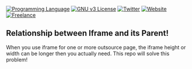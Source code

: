 [![Programming Language](https://img.shields.io/badge/lang-HTML/JAVSCRİPT-green.svg?style=flat)](#)
[![GNU v3 License](https://img.shields.io/badge/license-GNUv3-yellow.svg?style=flat)](http://choosealicense.com/licenses/gpl-3.0/)
[![Twitter](https://img.shields.io/badge/twitter-@BatuhanKok-blue.svg?style=flat)](http://twitter.com/BatuhanKok)
[![Website](https://img.shields.io/badge/website-batuhan.me-lightgrey.svg?style=flat)](http://batuhan.me)
[![Freelance](https://img.shields.io/badge/hire-open-brightgreen.svg?style=flat)](http://batuhan.me/contact)

## Relationship between Iframe and its Parent!
When you use iframe for one or more outsource page, the iframe height or width can be longer then you actually need. This repo will solve this problem!
